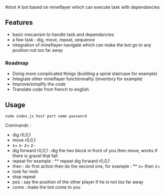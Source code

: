 #rbot
A bot based on mineflayer which can execute task with dependancies

## Features
 * basic mecanism to handle task and dependancies
 * a few task : dig, move, repeat, sequence
 * integration of mineflayer-navigate which can make the bot go to any position not too far away
 
### Roadmap

 * Doing more complicated things (building a spiral staircase for example)
 * Integrate other mineflayer functionnality (inventory for example)
 * Improve/simplify the code
 * Translate code from french to english
 
## Usage
	node index.js host port name password
 Commands :
 * dig r0,0,1
 * move r0,0,1
 * x+ x- z+ z-
 * dig forward r0,0,1 : dig the two block in front of you then move, works if there is gravel that fall
 * repeat <action> for example :
  ** repeat dig forward r0,0,1
 * <action1> then <action2> : do first action then do the second one, for example :
  ** x+ then z+
 * look for mob <mob>
 * stop repeat <action>
 * pos <player> : say the position of the other player if he is not too far away
 * come : make the bot come to you